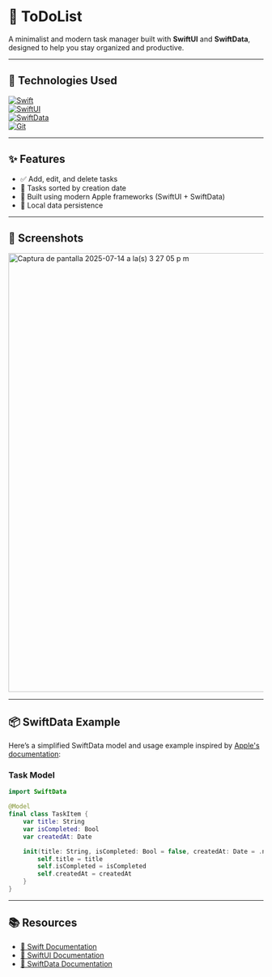   # 📝 ToDoList

A minimalist and modern task manager built with **SwiftUI** and **SwiftData**, designed to help you stay organized and productive.

---

## 🔧 Technologies Used

[![Swift](https://img.shields.io/badge/Swift-FA7343?logo=swift&logoColor=white)](https://developer.apple.com/swift/)  
[![SwiftUI](https://img.shields.io/badge/SwiftUI-0D1117?logo=swift&logoColor=blue)](https://developer.apple.com/xcode/swiftui/)  
[![SwiftData](https://img.shields.io/badge/SwiftData-0D1117?logo=apple&logoColor=purple)](https://developer.apple.com/documentation/swiftdata)  
[![Git](https://img.shields.io/badge/Git-F05032?logo=git&logoColor=white)](https://git-scm.com/)

---

## ✨ Features

- ✅ Add, edit, and delete tasks  
- 📅 Tasks sorted by creation date  
- 🧠 Built using modern Apple frameworks (SwiftUI + SwiftData)  
- 💾 Local data persistence  

---

## 📸 Screenshots 

<img width="1288" height="866" alt="Captura de pantalla 2025-07-14 a la(s) 3 27 05 p m" src="https://github.com/user-attachments/assets/03dcfda9-8927-4926-b549-e7ffe8a317ef" />

---

## 📦 SwiftData Example

Here’s a simplified SwiftData model and usage example inspired by [Apple's documentation](https://developer.apple.com/documentation/swiftdata):

### Task Model

```swift
import SwiftData

@Model
final class TaskItem {
    var title: String
    var isCompleted: Bool
    var createdAt: Date

    init(title: String, isCompleted: Bool = false, createdAt: Date = .now) {
        self.title = title
        self.isCompleted = isCompleted
        self.createdAt = createdAt
    }
}

```
---

## 📚 Resources

- [📘 Swift Documentation](https://developer.apple.com/documentation/swift)  
- [📗 SwiftUI Documentation](https://developer.apple.com/documentation/swiftui)  
- [📙 SwiftData Documentation](https://developer.apple.com/documentation/swiftdata)
